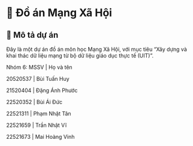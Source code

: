 # 📱 Đồ án Mạng Xã Hội

## 🌟 Mô tả dự án

Đây là một dự án đồ án môn học Mạng Xã Hội, với mục tiêu “Xây dựng và khai thác dữ liệu mạng từ bộ dữ liệu
giáo dục thực tế (UIT)”.

Nhóm 6:
MSSV     | Họ và tên

20520537 | Bùi Tuấn Huy

21520404 | Đặng Ánh Phước

22520352 | Bùi Ái Đức

22521311 | Phạm Nhật Tân

22521659 | Trần Nhật Vĩ

22521673 | Mai Hoàng Vinh
